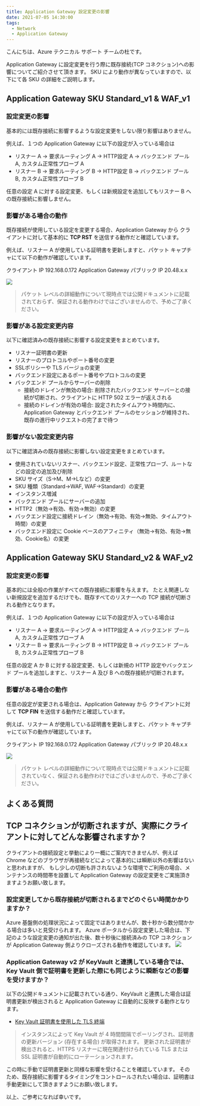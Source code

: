 ```yaml
---
title: Application Gateway 設定変更の影響
date: 2021-07-05 14:30:00
tags:
  - Network
  - Application Gateway
---
```


こんにちは、Azure テクニカル サポート チームの杜です。

Application Gateway に設定変更を行う際に既存接続(TCP コネクション)への影響についてご紹介させて頂きます。
SKU により動作が異なっていますので、以下にて各 SKU の詳細をご説明します。

## Application Gateway SKU Standard_v1 & WAF_v1
### 設定変更の影響

基本的には既存接続に影響するような設定変更をしない限り影響はありません。

例えば、１つの Application Gateway に以下の設定が入っている場合は
* リスナー A → 要求ルーティング A → HTTP設定 A → バックエンド プール A, カスタム正常性プローブ A
* リスナー B → 要求ルーティング B → HTTP設定 B → バックエンド プール B, カスタム正常性プローブ B

任意の設定 A に対する設定変更、もしくは新規設定を追加してもリスナー B への既存接続に影響しません。

### 影響がある場合の動作
既存接続が使用している設定を変更する場合、Application Gateway から クライアントに対して基本的に **TCP RST** を送信する動作だと確認しています。

例えば、リスナー A が使用している証明書を更新しますと、パケット キャプチャにて以下の動作が確認しています。

クライアント IP 192.168.0.172
Application Gateway パブリック IP 20.48.x.x

![](./v1_rst.png)

> パケット レベルの詳細動作について現時点では公開ドキュメントに記載されておらず、保証される動作わけではございませんので、予めご了承ください。

### 影響がある設定変更内容
以下に確認済みの既存接続に影響する設定変更をまとめています。
* リスナー証明書の更新
* リスナーのプロトコルやポート番号の変更
* SSLポリシーや TLS バージョの変更
* バックエンド設定にあるポート番号やプロトコルの変更
* バックエンド プールからサーバーの削除
  * 接続のドレインが無効の場合: 削除されたバックエンド サーバーとの接続が切断され、クライアントに HTTP 502 エラーが返えされる
  * 接続のドレインが有効の場合: 設定されたタイムアウト時間内に、Application Gateway とバックエンド プールのセッションが維持され、既存の進行中リクエストの完了まで待つ

### 影響がない設定変更内容
以下に確認済みの既存接続に影響しない設定変更をまとめています。
* 使用されていないリスナー、バックエンド設定、正常性プローブ、ルートなどの設定の追加及び削除
* SKU サイズ（S→M、M→Lなど）の変更
* SKU 種類（Standard→WAF, WAF→Standard）の変更
* インスタンス増減
* バックエンド プールにサーバーの追加
* HTTP2（無効→有効、有効→無効）の変更
* バックエンド設定に接続ドレイン（無効→有効、有効→無効、タイムアウト時間）の変更
* バックエンド設定に Cookie ベースのアフィニティ（無効→有効、有効→無効、Cookie名）の変更

## Application Gateway SKU Standard_v2 & WAF_v2
### 設定変更の影響

基本的には全般の作業がすべての既存接続に影響を与えます。
たとえ関連しない新規設定を追加するだけでも、既存すべてのリスナーへの TCP 接続が切断される動作となります。

例えば、１つの Application Gateway に以下の設定が入っている場合は
* リスナー A → 要求ルーティング A → HTTP設定 A → バックエンド プール A, カスタム正常性プローブ A
* リスナー B → 要求ルーティング B → HTTP設定 B → バックエンド プール B, カスタム正常性プローブ B

任意の設定 A か B に対する設定変更、もしくは新規の HTTP 設定やバックエンド プールを追加しますと、リスナー A 及び B への既存接続が切断されます。

### 影響がある場合の動作
任意の設定が変更される場合は、Application Gateway から クライアントに対して **TCP FIN** を送信する動作だと確認しています。

例えば、リスナー A が使用している証明書を更新しますと、パケット キャプチャにて以下の動作が確認しています。

クライアント IP 192.168.0.172
Application Gateway パブリック IP 20.48.x.x

![](./v2_fin.png)

> パケット レベルの詳細動作について現時点では公開ドキュメントに記載されていなく、保証される動作わけではございませんので、予めご了承ください。

## よくある質問
## TCP コネクションが切断されますが、実際にクライアントに対してどんな影響されますか？
クライアントの接続設定と挙動により一概にご案内できませんが、例えば Chrome などのブラウザが再接続などによって基本的には瞬断以外の影響はないと思われますが、
もし少しの切断も許されないような環境でご利用の場合、メンテナンスの時間帯を設置して Application Gateway の設定変更をご実施頂きますようお願い致します。

### 設定変更してから既存接続が切断されるまでどのぐらい時間かかりますか？
Azure 基盤側の処理状況によって固定ではありませんが、数十秒から数分間かかる場合は多いと見受けられます。
Azure ポータルから設定変更した場合は、下記のような設定変更の通知が出た後、数十秒後に接続済みの TCP コネクションが Application Gateway 側よりクローズされる動作を確認しています。
![](./v2_notification.png)

### Application Gateway v2 が KeyVault と連携している場合では、Key Vault 側で証明書を更新した際にも同じように瞬断などの影響を受けますか？
以下の公開ドキュメントに記載されている通り、KeyVault と連携した場合は証明書更新が検出されると Application Gateway に自動的に反映する動作となります。
- [Key Vault 証明書を使用した TLS 終端](https://docs.microsoft.com/ja-jp/azure/application-gateway/key-vault-certs)

>インスタンスによって Key Vault が 4 時間間隔でポーリングされ、証明書の更新バージョン (存在する場合) が取得されます。 更新された証明書が検出されると、HTTPS リスナーに現在関連付けられている TLS または SSL 証明書が自動的にローテーションされます。

この時に手動で証明書更新と同様な影響を受けることを確認しています。
そのため、既存接続に影響するタイミングをコントロールされたい場合は、証明書は手動更新にして頂きますようにお願い致します。

以上、ご参考になれば幸いです。